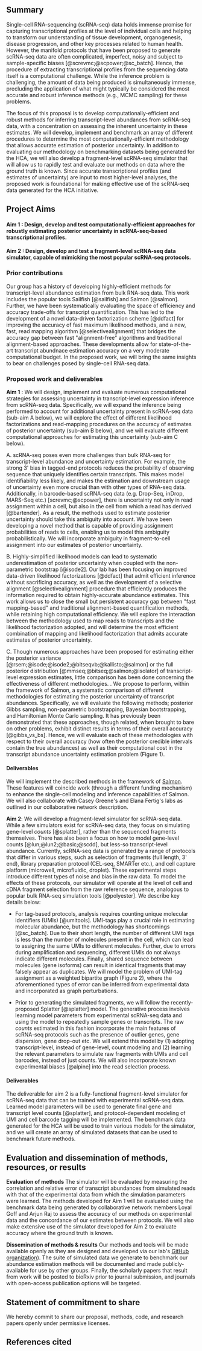 <!--
## Title: Efficient tools for quantifying and simulating transcript-level abundance in single-cell RNA-seq

## Primary focus area

Computational Biology

## Project summary 

A major component of the Human Cell Atlas (HCA) will be a repository of single-cell RNA-sequencing (scRNA-seq) data, which will allow us to transcriptionally profile a tremendous number (likely on the order of 10^6^ — 10^7^) of cells. These data can offer an unprecedented  view into processes such as development and disease formation at the cellular level. The utility of these data, however, will fundamentally depend on the accuracy and capabilities of the computational tools used to process them.  Inaccurate, biased, or limited computational methods can slow or altogether prevent the uncovering of Biological knowledge encoded in the raw sequencing data.

The focus of this proposal is on building tools that will help to tackle the first phase of processing the scRNA-seq data generated as part of the HCA initiative. Specifically, we propose to build methods to accurately assess transcript-level abundance estimates and, crucially, the fundamental uncertainty with which many of these estimates must be reported.  In order to help assess the methods we build, we propose to develop a read-level scRNA-seq simulator that will mimic many of the characteristics of different scRNA-seq experimental protocols. The abundance and uncertainty estimates we produce will be immediately useful to downstream tools (some of which are being developed in response to this same RFA; see Collaborative Network) that rely on accurate and robust transcript-level abundance profiles to perform higher-level analyses. 

## Keywords

RNA-seq, scRNA-seq, transcript abundance, Bayesian inference, maximum likelihood, simulation, posterior uncertainty


## Full citations (with PubMed links), GitHub repository links, data repositories, and/or similar for up to five of your most significant contributions relevant to the proposal

* Patro, R., Duggal, G., Love, M. I., Irizarry, R. A., & Kingsford, C. (2017). Salmon provides fast and bias-aware quantification of transcript expression. Nature Methods, 14(4), 417–419. PMID: [28263959](https://www.ncbi.nlm.nih.gov/pubmed/28263959)
* [Salmon transcript-level quantification software](https://github.com/COMBINE-lab/salmon) (GitHub: https://github.com/COMBINE-lab/salmon)
* Zakeri, M., Srivastava, A., Almodaresi, F., & Patro, R. (2017). Improved data-driven likelihood factorizations for transcript abundance estimation. Bioinformatics, 33(14), i142–i151. DOI: [https://doi.org/10.1093/bioinformatics/btx262](https://doi.org/10.1093/bioinformatics/btx262)
* Patro, R., Mount, S. M., & Kingsford, C. (2014). Sailfish enables alignment-free isoform quantification from RNA-seq reads using lightweight algorithms. Nature Biotechnology, 32(5), 462–464. PMID: [24752080](https://www.ncbi.nlm.nih.gov/pubmed/24752080)
* Sarkar, H., Zakeri, M., Malik, L., & Patro, R. (2017). Towards selective-alignment: Bridging the accuracy gap between alignment-based and alignment-free transcript quantification. BioRxiv. DOI : [https://doi.org/10.1101/138800](https://doi.org/10.1101/138800)

## Collaborative network

Collaborative network text here!

## List of key personnel including name, organization, role on project

* Rob Patro, Stony Brook University, (PI; oversight, method development & implementation, dissemination)
* Avi Srivastava, Stony Brook University, (Graduate Student; method development & implementation relevant to Aim 1)
* Hirak Sarkar, Stony Brook University, (Graduate Student; method development & implementation relevant to Aim 2)
-->

## Summary

Single-cell RNA-sequencing (scRNA-seq) data holds immense promise for capturing transcriptional profiles at the level of individual cells and helping to transform our understanding of tissue development, organogenesis, disease progression, and other key processes related to human health. However, the manifold protocols that have been proposed to generate scRNA-seq data are often complicated, imperfect, noisy and subject to sample-specific biases [@screvmc;@scpower;@sc_batch]. Hence, the procedure of extracting transcriptional profiles from the sequencing data itself is a computational challenge.  While the inference problem is challenging, the amount of data being produced is simultaneously immense, precluding the application of what might typically be considered the most accurate and robust inference methods (e.g., MCMC sampling) for these problems.

The focus of this proposal is to develop computationally-efficient and robust methods for inferring transcript-level abundances from scRNA-seq data, with a concentration on assessing the inherent uncertainty in these estimates.  We will develop, implement and benchmark an array of different procedures to determine the most computationally-efficient methodology that allows accurate estimation of posterior uncertainty.  In addition to evaluating our methodology on benchmarking datasets being generated for the HCA, we will also develop a fragment-level scRNA-seq simulator that will allow us to rapidly test and evaluate our methods on data where the ground truth is known.  Since accurate transcriptional profiles (and estimates of uncertainty) are input to most higher-level analyses, the proposed work is foundational for making effective use of the scRNA-seq data generated for the HCA initiative. 

## Project Aims

#### Aim 1 : Design, develop and test computationally-efficient approaches for robustly estimating posterior uncertainty in scRNA-seq-based transcriptional profiles.

#### Aim 2 : Design, develop and test a fragment-level scRNA-seq data simulator, capable of mimicking the most popular scRNA-seq protocols.

### Prior contributions 

Our group has a history of developing highly-efficient methods for transcript-level abundance estimation from bulk RNA-seq data.  This work includes the popular tools Sailfish [@sailfish] and Salmon [@salmon].  Further, we have been systematically evaluating the space of efficiency and accuracy trade-offs for transcript quantification.  This has led to the development of a novel data-driven factorization scheme [@ddfact] for improving the accuracy of fast maximum likelihood methods, and a new, fast, read mapping algorithm [@selectivealignment] that bridges the accuracy gap between fast "alignment-free" algorithms and traditional alignment-based approaches.  These developments allow for state-of-the-art transcript abundnace estimation accuracy on a very moderate computational budget.  In the proposed work, we will bring the same insights to bear on challenges posed by single-cell RNA-seq data.

<!--### Background

The majority of research into transcript quantification methods has focused on obtaining accurate and efficient _point estimates_ of transcript abundance. While work has been done on estimating posterior uncertainty [@bitseq;@mmseq;@isolator;@isode;@kallisto;@salmon], this problem --- though more difficult --- has received less attention.  However, an understanding of the uncertainty inherent in transcript-level abundance estimates can be _crucial_, especially with respect to single-cell RNA-seq data.  Moreover, existing methodologies for estimating uncertainty have been developed primarily in the context of bulk RNA-seq, where each read-to-sample assignment is perfectly know.  Yet, numerous popular scRNA-seq technologies use barcoding techniques [@screvmc;@scpower] (e.g. Drop-Seq, inDrop, MARS-Seq etc.) where sequence barcodes, which are subject to amplification and sequencing error, are used to determine the cell from which each sequenced fragment has derived.  Little work has been done to assess the degree to which various proposed methods accurately estimate posterior uncertainty or the effect of uncertainty in cell barcode assignment on the resulting abundance estimates. -->

### Proposed work and deliverables

**Aim 1** : We will design, implement and evaluate numerous computational strategies for assessing uncertainty in transcript-level expression inference from scRNA-seq data.  Specifically, we will expand the inference being performed to account for additional uncertainty present in scRNA-seq data (sub-aim A below), we will explore the effect of different likelihood factorizations and read-mapping procedures on the accuracy of estimates of posterior uncertainty (sub-aim B below), and we will evaluate different computational approaches for estimating this uncertainty (sub-aim C below). 

  A.  scRNA-seq poses even more challenges than bulk RNA-seq for transcript-level abundance and uncertainty estimation.  For example, the strong 3' bias in tagged-end protocols reduces the probability of observing sequence that uniquely identifies certain transcripts.  This makes model identifiability less likely, and makes the estimation and downstream usage of uncertainty even more crucial than with other types of RNA-seq data.  Additionally, in barcode-based scRNA-seq data (e.g. Drop-Seq, inDrop, MARS-Seq etc.) [screvmc;@scpower], there is uncertainty not only in read assignment within a cell, but also in the cell from which a read has derived [@bartender].  As a result, the methods used to estimate posterior uncertainty should take this ambiguity into account. We have been developing a novel method that is capable of providing assignment probabilities of reads to cells, enabling us to model this ambiguity probabilistically.  We will incorporate ambiguity in fragment-to-cell assignment into our estimates of posterior uncertainty.

  B.  Highly-simplified likelihood models can lead to systematic underestimation of posterior uncertainty when coupled with the non-parametric bootstrap [@isode2]. Our lab has been focusing on improved data-driven likelihood factorizations [@ddfact] that admit efficient inference without sacrificing accuracy, as well as the development of a selective alignment [@selectivealignment] procedure that efficiently produces the information required to obtain highly-accurate abundance estimates.  This work allows us to close the small but persistent accuracy gap between "fast mapping-based" and traditional alignment-based quantification methods, while retaining high computational efficiency.  We will explore the interaction between the methodology used to map reads to transcripts <!--(i.e., traditional alignment, quasi-mapping, and selective alignment)--> and the likelihood factorization adopted, and will determine the most efficient combination of mapping and likelihood factorization that admits accurate estimates of posterior uncertainty. <!--This will lead to computationally efficient, yet accurate methods for estimating posterior the posterior uncertainty of transcript-level abundances derived from scRNA-seq data.-->

  C.  Though numerous approaches have been proposed for estimating either the posterior variance [@rsem;@isode;@isode2;@bitseqvb;@kallisto;@salmon] or the full posterior distribution [@mmseq;@bitseq;@salmon;@isolator] of transcript-level expression estimates, little comparison has been done concerning the effectiveness of different methodologies.  <!-- Specifically, the following (non-exhaustive) list of methods have been proposed in the literature : Bayesian MCMC [@bitseq], Slice sampling [@isolator], posterior Gibbs sampling (starting from maximum likelihood estimates) [@rsem;@mmseq;@salmon], and non-parametric bootstrapping over either input data or sufficient statistics [@isode;isode2;@kallisto;@salmon] -->.  We propose to perform, within the framework of Salmon, a systematic comparison of different methodologies for estimating the posterior uncertainty of transcript abundances.  Specifically, we will evaluate the following methods; posterior Gibbs sampling, non-parametric bootstrapping, Bayesian bootstrapping, and Hamiltonian Monte Carlo sampling.  It has previously been demonstrated that these approaches, though related, when brought to bare on other problems, exhibit distinct results in terms of their overall accuracy [@gibbs_vs_bs].  Hence, we will evaluate each of these methodologies with respect to their overall accuracy (how often the posterior credible intervals contain the true abundances) as well as their computational cost in the transcript abundance uncertainty estimation problem (Figure 1).  <!--Here, we seek a method that accurately estimates the posterior uncertainty, but which exhibits the computational efficiency to eventually scale to all scRNA-seq data that will be generated for the HCA.-->

#### Deliverables 

   We will implement the described methods in the framework of [Salmon](https://github.com/COMBINE-lab/salmon).  These features will coincide work (through a different funding mechanism) to enhance the single-cell modeling and inference capabilities of Salmon.  We will also collaborate with Casey Greene's and Elana Fertig's labs as outlined in our collaborative network description.<!-- lab to expose the relevant internal functionality of Salmon to speed their resampling-based approach for data augmentation.  We will also collaborate with Elana Fertig's lab to provide our quantification estimates and posterior uncertainty information in a format that can be easily provided to their P-GAPS / CoGAPS factorization model. -->
   
**Aim 2**:
We will develop a fragment-level simulator for scRNA-seq data. While a few simulators exist for scRNA-seq data, they focus on simulating gene-level _counts_ [@splatter], rather than the sequenced fragments themselves. There has also been a focus on how to model gene-level counts [@lun;@lun2;@basic;@scdd], but less-so transcript-level abundance. Currently, scRNA-seq data is generated by a range of protocols that differ in various steps, such as selection of fragments (full length, 3' end), library preparation protocol (CEL-seq, SMARTer etc.), and cell capture platform (microwell, microfluidic, droplet). These experimental steps introduce different types of noise and bias in the raw data. To model the effects of these protocols, our simulator will operate at the level of cell and cDNA fragment selection from the raw reference sequence, analogous to popular bulk RNA-seq simulation tools [@polyester]. We describe key details below:

  * For tag-based protocols, analysis requires counting unique molecular identifiers (UMIs) [@umitools]. UMI-tags play a crucial role in estimating molecular abundance, but the methodology has shortcomings [@sc_batch]. Due to their short length, the number of different UMI tags is less than the number of molecules present in the cell, which can lead to assigning the same UMIs to different molecules. Further, due to errors during amplification and sequencing, different UMIs do not always indicate different molecules. Finally, shared sequence between molecules (gene isoforms) can result in identical fragments that may falsely appear as duplicates. We will model the problem of UMI-tag assignment as a weighted bipartite graph (Figure 2), where the aforementioned types of error can be inferred from experimental data and incorporated as graph perturbations. <!-- The possible errors related to UMI tags are also prevalent in cell barcodes but occur less often due to high abundance of unique cell bar codes. -->

  * Prior to generating the simulated fragments, we will follow the recently-proposed Splatter [@splatter] model. The generative process involves learning model parameters from experimental scRNA-seq data and using the model to repeatedly sample genes or transcripts. The raw _counts_ estimated in this fashion incorporate the main features of scRNA-seq protocols such as the presence of outlier genes, gene dispersion, gene drop-out etc. We will extend this model by (1) adopting transcript-level, instead of gene-level, count modeling and (2) learning the relevant parameters to simulate raw fragments with UMIs and cell barcodes, instead of just counts. We will also incorporate known experimental biases [@alpine] into the read selection process. 
<!--  * Following the recent bulk RNA-seq simulators [@polyester] that allow the simulation of differentially expressed transcripts, our simulator will also generate the condition specific fold changes to regulated transcripts. Fold changes can be explicitly provided by the user. -->

#### Deliverables 
The deliverable for aim 2 is a fully-functional fragment-level simulator for scRNA-seq data that can be trained with experimental scRNA-seq data. Learned model parameters will be used to generate final gene and transcript level counts [@splatter], and protocol-dependent modeling of UMI and cell barcode tagging will be implemented. The benchmark data generated for the HCA will be used to train various models for the simulator, and we will create an array of simulated datasets that can be used to benchmark future methods. 

## Evaluation and dissemination of methods, resources, or results

**Evaluation of methods** The simulator will be evaluated by measuring the correlation and relative error of transcript abundances from simulated reads with that of the experimental data from which the simulation parameters were learned. The methods developed for Aim 1 will be evaluated using the benchmark data being generated by collaborative network members Loyal Goff and Arjun Raj to assess the accuracy of our methods on experimental data and the concordance of our estimates between protocols. We will also make extensive use of the simulator developed for Aim 2 to evaluate accuracy where the ground truth is known. 

**Dissemination of methods & results** Our methods and tools will be made available openly as they are designed and developed via our lab's [GitHub organization](https://github.com/COMBINE-lab)).  The suite of simulated data we generate to benchmark our abundance estimation methods will be documented and made publicly-available for use by other groups.  Finally, the scholarly papers that result from work will be posted to bioRxiv prior to journal submission, and journals with open-access publication options will be targeted.

## Statement of commitment to share

We hereby commit to share our proposal, methods, code, and research papers openly under permissive licenses.  <!-- Methods and tools created for this proposal will be developed openly on GitHub, and research will be disseminated via pre-prints on [bioRxiv](http://www.biorxiv.org/collection/bioinformatics) prior to submission to any conference or journal.-->

## References cited
<!--
<a name="zappia">Zappia</a>, Luke, Belinda Phipson, and Alicia Oshlack. "Splatter: Simulation Of Single-Cell RNA Sequencing Data." bioRxiv (2017): 133173.

<a name="mandric">Mandric</a>, Igor, et al. "Fast bootstrapping-based estimation of confidence intervals of expression levels and differential expression from RNA-SEQ data." Bioinformatics (2017).

<a name="zakeri">Zakeri</a>, Mohsen, et al. "Improved data-driven likelihood factorizations for transcript abundance estimation." Bioinformatics 33.14 (2017): i142-i151.

<a name="sarkar">Sarkar</a>, H., Zakeri, M., Malik, L., & Patro, R. (2017). Towards selective-alignment: Bridging the accuracy gap between alignment-based and alignment-free transcript quantification. BioRxiv. https://doi.org/10.1101/138800

<a name="alfaro">Alfaro</a>, Michael E., Stefan Zoller, and François Lutzoni. "Bayes or bootstrap? A simulation study comparing the performance of Bayesian Markov chain Monte Carlo sampling and bootstrapping in assessing phylogenetic confidence." Molecular Biology and Evolution 20.2 (2003): 255-266.

<a name="li-rsem">Li</a>, Bo, and Colin N. Dewey. "RSEM: accurate transcript quantification from RNA-Seq data with or without a reference genome." BMC bioinformatics 12.1 (2011): 323.

<a name="bitseq">Glaus</a>, Peter, Antti Honkela, and Magnus Rattray. "Identifying differentially expressed transcripts from RNA-seq data with biological variation." Bioinformatics 28.13 (2012): 1721-1728.

<a name="mmseq">Turro</a>, Ernest, et al. "Haplotype and isoform specific expression estimation using multi-mapping RNA-seq reads." Genome biology 12.2 (2011): R13.

<a name="isolator">Jones</a>, Daniel C., et al. "Isolator: accurate and stable analysis of isoform-level expression in RNA-Seq experiments." bioRxiv (2016): 088765.

<a name="isode">Al Seesi</a>, Sahar, et al. "Bootstrap-based differential gene expression analysis for RNA-Seq data with and without replicates." BMC genomics 15.8 (2014): S2.

<a name="kallisto">Bray</a>, Nicolas L., et al. "Near-optimal probabilistic RNA-seq quantification." Nature Biotechnology 34.5 (2016): 525-529.

<a name="sailfish">Patro</a>, Rob, Stephen M. Mount, and Carl Kingsford. "Sailfish enables alignment-free isoform quantification from RNA-seq reads using lightweight algorithms." Nature biotechnology 32.5 (2014): 462-464.

<a name="salmon">Patro</a>, Rob, et al. "Salmon provides fast and bias-aware quantification of transcript expression." Nature Methods 14.4 (2017): 417-419.

<a name="sc-review">Ziegenhain</a>, Christoph, et al. "Comparative analysis of single-cell RNA sequencing methods." Molecular cell 65.4 (2017): 631-643.
-->

